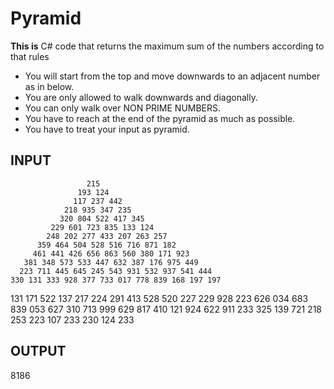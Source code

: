 # Pyramid

**This is** C# code that returns the maximum sum of the numbers according to that rules

- You will start from the top and move downwards to an adjacent number as in below.
- You are only allowed to walk downwards and diagonally.
- You can only walk over NON PRIME NUMBERS.
- You have to reach at the end of the pyramid as much as possible.
- You have to treat your input as pyramid.
 
 ## INPUT
 
                     215
                   193 124
                  117 237 442
                218 935 347 235
               320 804 522 417 345
             229 601 723 835 133 124
            248 202 277 433 207 263 257
          359 464 504 528 516 716 871 182
         461 441 426 656 863 560 380 171 923
       381 348 573 533 447 632 387 176 975 449
      223 711 445 645 245 543 931 532 937 541 444
    330 131 333 928 377 733 017 778 839 168 197 197
   131 171 522 137 217 224 291 413 528 520 227 229 928
 223 626 034 683 839 053 627 310 713 999 629 817 410 121
924 622 911 233 325 139 721 218 253 223 107 233 230 124 233

## OUTPUT

8186
